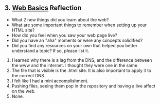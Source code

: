 ## 3. [Web Basics](3_web_basics/readme.md) Reflection

* What 2 new things did you learn about the web?
* What are some important things to remember when setting up your HTML site?
* How did you feel when you saw your web page live?
* Did you have an "aha" moments or were any concepts solidified?
* Did you find any resources on your own that helped you better understand a topic? If so, please list it.

1.  I learned why there is a lag from the DNS, and the difference between  the www and the internet.  I thought they were one in the same.
2.  The file that is visible is the .html site. It is also important to apply it to the correct DNS.
3.  I felt like I had a mini accomplishment.
4.  Pushing files, seeing them pop in the repository and having a live affect on the web.
5.  None.